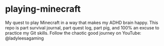 # playing-minecraft
My quest to play Minecraft in a way that makes my ADHD brain happy. This repo is part survival journal, part quest log, part pig, and 100% an excuse to practice my Git skills. Follow the chaotic good journey on YouTube: @ladyleesagaming
